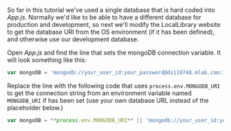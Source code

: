 So far in this tutorial we've used a single database that is hard coded into *App.js*. Normally we'd like to be able to have a different database for production and development, so next we'll modify the LocalLibrary website to get the database URI from the OS environment (if it has been defined), and otherwise use our development database.

Open *App.js* and find the line that sets the mongoDB connection variable. It will look something like this:
    
```js    
var mongoDB = 'mongodb://your_user_id:your_password@ds119748.mlab.com:19748/local_library';
```

Replace the line with the following code that uses `process.env.MONGODB_URI` to get the connection string from an environment variable named `MONGODB_URI` if has been set (use your own database URL instead of the placeholder below.)
    
```js    
var mongoDB = **process.env.MONGODB_URI** || 'mongodb://your_user_id:your_password@ds119748.mlab.com:19748/local_library';
```    
